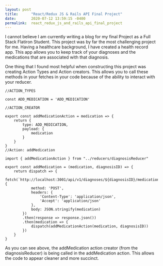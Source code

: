 ```yaml
---
layout: post
title:      "React/Redux JS & Rails API Final Project"
date:       2020-07-12 13:59:15 -0400
permalink:  react_redux_js_and_rails_api_final_project
---
```



I cannot believe I am currently writing a blog for my final Project as a Full Stack Flatiron Student.
This project was by far the most challenging project for me. 
Having a healthcare background, I have created a health record app. This app allows you to keep track of your diagnoses and the medications that are associated with that diagnosis.

One thing that I found most helpful when constructing this project was creating Action Types and Action creators. This allows you to call these methods in your fetches in your code because of the ability to interact with your reducer.

```
//ACTION_TYPES

const ADD_MEDICATION = 'ADD_MEDICATION'

//ACTION_CREATOR

export const addMedicationAction = medication => {
    return {
        type: ADD_MEDICATION,
        payload: {
            medication
        }
    }
}
//Action: addMedication

import { addMedicationAction } from "../reducers/diagnosisReducer"

export const addMedication = (medication, diagnosisID) => {
    return dispatch => {
        fetch(`http://localhost:3001/api/v1/diagnoses/${diagnosisID}/medications`, {
            method: 'POST',
            headers: {
                'Content-Type': 'application/json',
                'Accept': 'application/json'
            },
            body: JSON.stringify(medication)
        })
        .then(response => response.json())
        .then(medication => {
            dispatch(addMedicationAction(medication, diagnosisID))
        })
    }
}
```

As you can see above, the addMedication action creator (from the diagnosisReducer) is being called in the addMedication action. This allows the code to appear cleaner and more succinct.
